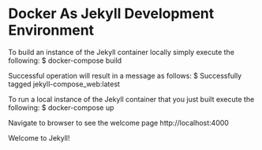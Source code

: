 # Docker As Jekyll Development Environment

To build an instance of the Jekyll container locally simply execute the following:
$ docker-compose build

Successful operation will result in a message as follows:
$ Successfully tagged jekyll-compose_web:latest

To run a local instance of the Jekyll container that you just built execute the following:
$ docker-compose up

Navigate to browser to see the welcome page http://localhost:4000

Welcome to Jekyll!
